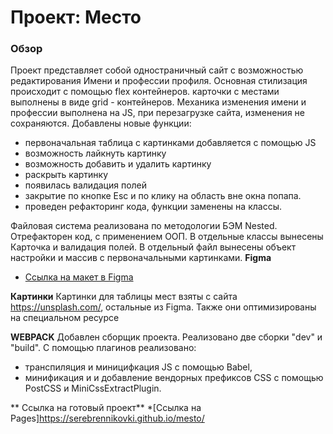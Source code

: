 # Проект: Место

### Обзор

Проект представляет собой одностраничный сайт с возможностью редактирования Имени и профессии профиля.
Основная стилизация происходит с помощью flex контейнеров. карточки с местами выполнены в виде grid - контейнеров. 
Механика изменения имени и профессии выполнена на JS, при перезагрузке сайта, изменения не сохраняются.
Добавлены новые функции: 
- первоначальная таблица с картинками добавляется с помощью JS
- возможность лайкнуть картинку
- возможность добавить и удалить картинку
- раскрыть картинку
- появилась валидация полей
- закрытие по кнопке Esc и по клику на область вне окна попапа.
- проведен рефакторинг кода, функции заменены на классы.

Файловая система реализована по методологии БЭМ Nested. Отрефакторен код, с применением ООП. В отдельные классы вынесены Карточка и валидация полей. В отдельный файл вынесены объект настройки и массив с первоначальными картинками.
**Figma**
* [Ссылка на макет в Figma](https://www.figma.com/file/2cn9N9jSkmxD84oJik7xL7/JavaScript.-Sprint-4?node-id=0%3A1)

**Картинки**
Картинки для таблицы мест взяты с сайта https://unsplash.com/, остальные из Figma. Также они оптимизированы на специальном ресурсе

**WEBPACK**
Добавлен сборщик проекта. Реализовано две сборки "dev" и "build". С помощью плагинов реализовано:
 - транспиляция и миницифкация JS с помощью Babel,
 - минификация и и добавление вендорных префиксов CSS c помощью PostCSS и MiniCssExtractPlugin.
 

** Ссылка на готовый проект**
*[Ссылка на Pages]https://serebrennikovki.github.io/mesto/
